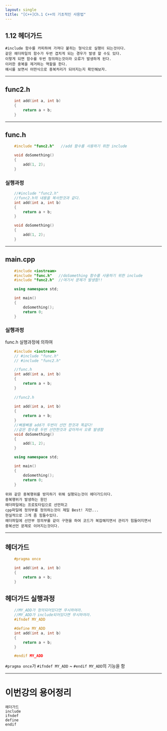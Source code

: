 ```yaml
---
layout: single
title: "[C++]Ch.1 C++의 기초적인 사용법"
---
```


## 1.12 헤더가드
    #include 함수를 카피하여 가져다 붙히는 형식으로 실행이 되는것이다.
    같은 헤더파일의 함수가 두번 겹치게 되는 경우가 발생 할 수도 있다.
    이렇게 되면 함수를 두번 정의하는것이라 오류가 발생하게 된다.
    이러한 중복을 제거하는 역할을 한다.
    예시를 보면서 어떤식으로 중복처리가 되어지는지 확인해보자.
---

## func2.h
```c++
    int add(int a, int b)
    {
        return a + b;
    }
```
---
## func.h
```c++
    #include "func2.h"   //add 함수를 사용하기 위한 include

    void doSomething()
    {
        add(1, 2);
    }
```
###  실행과정
```c++
    //#include "func2.h"
    //func2.h의 내용을 복사한것과 같다.
    int add(int a, int b)
    {
        return a + b;
    }

    void doSomething()
    {
        add(1, 2);
    }
```
---
## main.cpp
```c++
    #include <iostream>
    #include "func.h"   //doSomething 함수를 사용하기 위한 include
    #include "func2.h"  //여기서 문제가 발생함!!

    using namespace std;

    int main()
    {
        doSomething();
        return 0;
    }
```
### 실행과정
func.h 실행과정에 의하여
```c++
    #include <iostream>
    // #include "func.h"
    // #include "func2.h"

    //func.h
    int add(int a, int b)
    {
        return a + b;
    }
    
    //func2.h
    
    int add(int a, int b)
    {
        return a + b;
    }
    //삐용삐용 add가 두번이 선언 한것과 똑같다!
    //같은 함수를 두번 선언한것과 같아져서 오류 발생함
    void doSomething()
    {
        add(1, 2);
    }

    using namespace std;

    int main()
    {
        doSomething();
        return 0;
    }
```
    위와 같은 중복행위를 방지하기 위해 실행되는것이 헤더가드이다.
    중복행위가 발생하는 원인
    헤더파일에는 프로토타입으로 선언하고
    cpp파일에 정의부를 정의하는것이 제일 Best! 지만...
    현실적으로 그게 좀 힘들수있다.
    헤더파일에 선언부 정의부를 같이 구현을 하여 코드가 복잡해지면서 관리가 힘들어지면서
    중복선언 문제로 이어지는것이다.

---

## 헤더가드
```c++
    #pragma once

    int add(int a, int b)
    {
        return a + b;
    }
```
 
## 헤더가드 실행과정
```c++
    //MY_ADD가 정의되어있다면 무시하여라.
    //MY_ADD가 include되어있다면 무시하여라.
    #ifndef MY_ADD

    #define MY_ADD
    int add(int a, int b)
    {
        return a + b;
    }

    #endif MY_ADD
```

`#pragma once`가 `#ifndef MY_ADD` ~ `#endif MY_ADD`의 기능을 함

---
# 이번강의 용어정리
    헤더가드
    include
    ifndef
    define
    endif